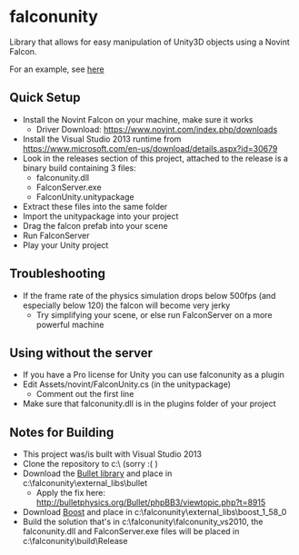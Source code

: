 falconunity
===========

Library that allows for easy manipulation of Unity3D objects using a Novint Falcon.

For an example, see [here](http://www.screenr.com/baP7)


Quick Setup
-----------
- Install the Novint Falcon on your machine, make sure it works
  - Driver Download: https://www.novint.com/index.php/downloads
- Install the Visual Studio 2013 runtime from https://www.microsoft.com/en-us/download/details.aspx?id=30679
- Look in the releases section of this project, attached to the release is a binary build containing 3 files:
  - falconunity.dll
  - FalconServer.exe
  - FalconUnity.unitypackage
- Extract these files into the same folder
- Import the unitypackage into your project
- Drag the falcon prefab into your scene
- Run FalconServer
- Play your Unity project


Troubleshooting
-----------
- If the frame rate of the physics simulation drops below 500fps (and especially below 120) the falcon will become very jerky
  - Try simplifying your scene, or else run FalconServer on a more powerful machine


Using without the server
-----------
- If you have a Pro license for Unity you can use falconunity as a plugin
- Edit Assets/novint/FalconUnity.cs (in the unitypackage)
  - Comment out the first line
- Make sure that falconunity.dll is in the plugins folder of your project


Notes for Building
-----------
- This project was/is built with Visual Studio 2013
- Clone the repository to c:\ (sorry :( )
- Download the [Bullet library](http://bulletphysics.org/wordpress/) and place in c:\falconunity\external_libs\bullet
  - Apply the fix here: http://bulletphysics.org/Bullet/phpBB3/viewtopic.php?t=8915
- Download [Boost](http://www.boost.org/users/download/) and place in c:\falconunity\external_libs\boost_1_58_0
- Build the solution that's in c:\falconunity\falconunity_vs2010, the falconunity.dll and FalconServer.exe files will be placed in c:\falconunity\build\Release
